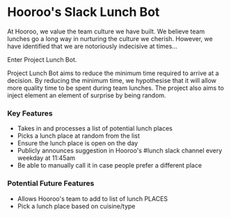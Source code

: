 # Hooroo's Slack Lunch Bot

At Hooroo, we value the team culture we have built. We believe team lunches go a
long way in nurturing the culture we cherish. However, we have identified that we are
notoriously indecisive at times...

Enter Project Lunch Bot.

Project Lunch Bot aims to reduce the minimum time required to arrive at a decision.
By reducing the minimum time, we hypothesise that it will allow more quality time to be spent during team lunches.
The project also aims to inject element an element of surprise by being random.

### Key Features
- Takes in and processes a list of potential lunch places
- Picks a lunch place at random from the list
- Ensure the lunch place is open on the day
- Publicly announces suggestion in Hooroo's #lunch slack channel every weekday at 11:45am
- Be able to manually call it in case people prefer a different place

### Potential Future Features
- Allows Hooroo's team to add to list of lunch PLACES
- Pick a lunch place based on cuisine/type
